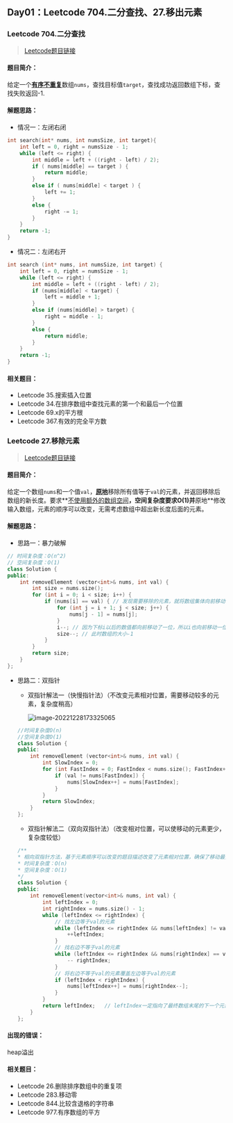 ## Day01：Leetcode 704.二分查找、27.移出元素

### Leetcode 704.二分查找
> [Leetcode题目链接](https://leetcode.cn/problems/binary-search/)

#### 题目简介：

给定一个<u>**有序不重复**</u>数组`nums`，查找目标值`target`，查找成功返回数组下标，查找失败返回-1.

#### 解题思路：

- 情况一：左闭右闭

```c
int search(int* nums, int numsSize, int target){
    int left = 0, right = numsSize - 1;
    while (left <= right) {
        int middle = left + ((right - left) / 2);
        if ( nums[middle] == target ) {
            return middle;
        }
        else if ( nums[middle] < target ) {
            left += 1;
        }
        else {
            right -= 1;
        }
    }
    return -1;
}
```
- 情况二：左闭右开

```c
int search (int* nums, int numsSize, int target) {
    int left = 0, right = numsSize - 1;
    while (left <= right) {
        int middle = left + ((right - left) / 2);
        if (nums[middle] < target) {
            left = middle + 1;
        }
        else if (nums[middle] > target) {
            right = middle - 1;
        }
        else {
            return middle;
        }
    }
    return -1;
}
```

#### 相关题目：

- Leetcode 35.搜索插入位置
- Leetcode 34.在排序数组中查找元素的第一个和最后一个位置
- Leetcode 69.x的平方根
- Leetcode 367.有效的完全平方数

### Leetcode 27.移除元素

> [Leetcode题目链接](https://leetcode.cn/problems/remove-element/)

#### 题目简介：

给定一个数组`nums`和一个值`val`，<u>**原地**</u>移除所有值等于`val`的元素，并返回移除后数组的新长度。要求**<u>不使用额外的数组空间</u>**，空间复杂度要求O(1)并**原地**修改输入数组，元素的顺序可以改变，无需考虑数组中超出新长度后面的元素。

#### 解题思路：

- 思路一：暴力破解

```c++
// 时间复杂度：O(n^2)
// 空间复杂度：O(1)
class Solution {
public:
    int removeElement (vector<int>& nums, int val) {
        int size = nums.size();
        for (int i = 0; i < size; i++) {
            if (nums[i] == val) { // 发现需要移除的元素，就将数组集体向前移动一位
                for (int j = i + 1; j < size; j++) {
                    nums[j - 1] = nums[j];
                }
                i--; // 因为下标i以后的数值都向前移动了一位，所以i也向前移动一位
                size--; // 此时数组的大小-1
            }
        }
        return size;
    }
};
```

- 思路二：双指针
  - 双指针解法一（快慢指针法）（不改变元素相对位置，需要移动较多的元素，复杂度稍高）
  
    ![image-20221228173325065](https://blog-1304194110.cos.ap-nanjing.myqcloud.com/image-20221228173325065.png)
  
  ```c++
  //时间复杂度O(n)
  //空间复杂度O(1)
  class Solution {
  public:
      int removeElement (vector<int>& nums, int val) {
          int SlowIndex = 0;
          for (int FastIndex = 0; FastIndex < nums.size(); FastIndex++) {
              if (val != nums[FastIndex]) {
                  nums[SlowIndex++] = nums[FastIndex];
              }
          }
          return SlowIndex;
      }
  };
  ```
  
  
  
  - 双指针解法二（双向双指针法）（改变相对位置，可以使移动的元素更少，复杂度较低）
  
  ```c++
  /**
  * 相向双指针方法，基于元素顺序可以改变的题目描述改变了元素相对位置，确保了移动最少元素
  * 时间复杂度：O(n)
  * 空间复杂度：O(1)
  */
  class Solution {
  public:
      int removeElement(vector<int>& nums, int val) {
          int leftIndex = 0;
          int rightIndex = nums.size() - 1;
          while (leftIndex <= rightIndex) {
              // 找左边等于val的元素
              while (leftIndex <= rightIndex && nums[leftIndex] != val){
                  ++leftIndex;
              }
              // 找右边不等于val的元素
              while (leftIndex <= rightIndex && nums[rightIndex] == val) {
                  -- rightIndex;
              }
              // 将右边不等于val的元素覆盖左边等于val的元素
              if (leftIndex < rightIndex) {
                  nums[leftIndex++] = nums[rightIndex--];
              }
          }
          return leftIndex;   // leftIndex一定指向了最终数组末尾的下一个元素
      }
  };
  ```
  
  


#### 出现的错误：

heap溢出

#### 相关题目：

- Leetcode 26.删除排序数组中的重复项
- Leetcode 283.移动零
- Leetcode 844.比较含退格的字符串
- Leetcode 977.有序数组的平方